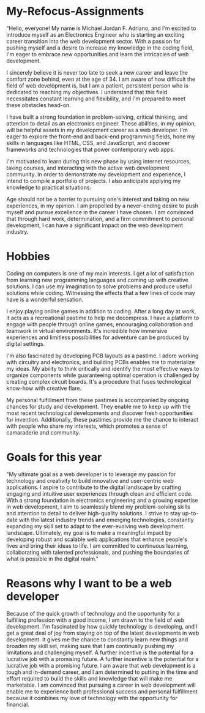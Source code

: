 # My-Refocus-Assignments
"Hello, everyone! My name is Michael Jordan F. Adriano, and I'm excited to introduce myself as an Electronics Engineer who is starting an exciting career transition into the web development sector. With a passion for pushing myself and a desire to increase my knowledge in the coding field, I'm eager to embrace new opportunities and learn the intricacies of web development.

I sincerely believe it is never too late to seek a new career and leave the comfort zone behind, even at the age of 34. I am aware of how difficult the field of web development is, but I am a patient, persistent person who is dedicated to reaching my objectives. I understand that this field necessitates constant learning and flexibility, and I'm prepared to meet these obstacles head-on.

I have built a strong foundation in problem-solving, critical thinking, and attention to detail as an electronics engineer. These abilities, in my opinion, will be helpful assets in my development career as a web developer. I'm eager to explore the front-end and back-end programming fields, hone my skills in languages like HTML, CSS, and JavaScript, and discover frameworks and technologies that power contemporary web apps.

I'm motivated to learn during this new phase by using internet resources, taking courses, and interacting with the active web development community. In order to demonstrate my development and experience, I intend to compile a portfolio of projects. I also anticipate applying my knowledge to practical situations.

Age should not be a barrier to pursuing one's interest and taking on new experiences, in my opinion. I am propelled by a never-ending desire to push myself and pursue excellence in the career I have chosen. I am convinced that through hard work, determination, and a firm commitment to personal development, I can have a significant impact on the web development industry.


# Hobbies
Coding on computers is one of my main interests. I get a lot of satisfaction from learning new programming languages and coming up with creative solutions. I can use my imagination to solve problems and produce useful solutions while coding. Witnessing the effects that a few lines of code may have is a wonderful sensation. 

I enjoy playing online games in addition to coding. After a long day at work, it acts as a recreational pastime to help me decompress. I have a platform to engage with people through online games, encouraging collaboration and teamwork in virtual environments. It's incredible how immersive experiences and limitless possibilities for adventure can be produced by digital settings.

I'm also fascinated by developing PCB layouts as a pastime. I adore working with circuitry and electronics, and building PCBs enables me to materialize my ideas. My ability to think critically and identify the most effective ways to organize components while guaranteeing optimal operation is challenged by creating complex circuit boards. It's a procedure that fuses technological know-how with creative flare.


My personal fulfillment from these pastimes is accompanied by ongoing chances for study and development. They enable me to keep up with the most recent technological developments and discover fresh opportunities for invention. Additionally, these pastimes provide me the chance to interact with people who share my interests, which promotes a sense of camaraderie and community.

# Goals for this year
"My ultimate goal as a web developer is to leverage my passion for technology and creativity to build innovative and user-centric web applications. I aspire to contribute to the digital landscape by crafting engaging and intuitive user experiences through clean and efficient code. With a strong foundation in electronics engineering and a growing expertise in web development, I aim to seamlessly blend my problem-solving skills and attention to detail to deliver high-quality solutions. I strive to stay up-to-date with the latest industry trends and emerging technologies, constantly expanding my skill set to adapt to the ever-evolving web development landscape. Ultimately, my goal is to make a meaningful impact by developing robust and scalable web applications that enhance people's lives and bring their ideas to life. I am committed to continuous learning, collaborating with talented professionals, and pushing the boundaries of what is possible in the digital realm."

# Reasons why I want to be a web developer
Because of the quick growth of technology and the opportunity for a fulfilling profession with a good income, I am drawn to the field of web development. I'm fascinated by how quickly technology is developing, and I get a great deal of joy from staying on top of the latest developments in web development. It gives me the chance to constantly learn new things and broaden my skill set, making sure that I am continually pushing my limitations and challenging myself. A further incentive is the potential for a lucrative job with a promising future. A further incentive is the potential for a lucrative job with a promising future. I am aware that web development is a tough and in-demand career, and I am determined to putting in the time and effort required to build the skills and knowledge that will make me marketable. I am convinced that pursuing a career in web development will enable me to experience both professional success and personal fulfillment because it combines my love of technology with the opportunity for financial.
